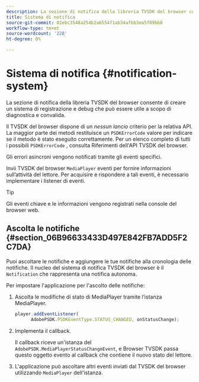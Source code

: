 ```yaml
---
description: La sezione di notifica della libreria TVSDK del browser consente di creare un sistema di registrazione e debug che può essere utile a scopo di diagnostica e convalida.
title: Sistema di notifica
source-git-commit: 02ebc3548a254b2a6554f1ab34afbb3ea5f09bb8
workflow-type: tm+mt
source-wordcount: '228'
ht-degree: 0%

---
```


# Sistema di notifica {#notification-system}

La sezione di notifica della libreria TVSDK del browser consente di creare un sistema di registrazione e debug che può essere utile a scopo di diagnostica e convalida.

<!--<a id="section_EC5DBE8DDA434B70A01FA2F3EF4618BD"></a>-->

Il TVSDK del browser dispone di un *nessun lancio* criterio per la relativa API. La maggior parte dei metodi restituisce un `PSDKErrorCode` valore per indicare se il metodo è stato eseguito correttamente. Per un elenco completo di tutti i possibili `PSDKErrorCode` , consulta Riferimenti dell&#39;API TVSDK del browser.

Gli errori asincroni vengono notificati tramite gli eventi specifici.

Invii TVSDK del browser `MediaPlayer` eventi per fornire informazioni sull’attività del lettore. Per acquisire e rispondere a tali eventi, è necessario implementare i listener di eventi.

>[!TIP]
>
>Gli eventi chiave e le informazioni vengono registrati nella console del browser web.

## Ascolta le notifiche {#section_06B96633433D497E842FB7ADD5F2C7DA}

Puoi ascoltare le notifiche e aggiungere le tue notifiche alla cronologia delle notifiche. Il nucleo del sistema di notifica TVSDK del browser è il `Notification` che rappresenta una notifica autonoma.

Per impostare l&#39;applicazione per l&#39;ascolto delle notifiche:

1. Ascolta le modifiche di stato di MediaPlayer tramite l’istanza MediaPlayer.

   ```js
   player.addEventListener( 
         AdobePSDK.PSDKEventType.STATUS_CHANGED, onStatusChange);
   ```

1. Implementa il callback.

   Il callback riceve un&#39;istanza del `AdobePSDK.MediaPlayerStatusChangeEvent`, e Browser TVSDK passa questo oggetto evento al callback che contiene il nuovo stato del lettore.
1. L&#39;applicazione può ascoltare altri eventi inviati dal TVSDK del browser utilizzando `MediaPlayer` dell&#39;istanza.
